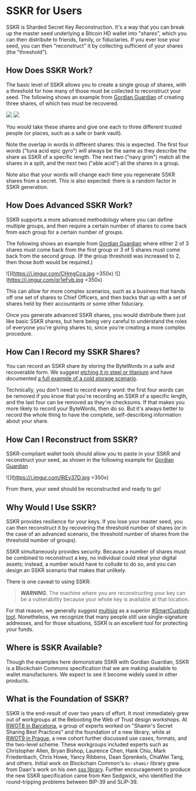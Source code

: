 # SSKR for Users

SSKR is Sharded Secret Key Reconstruction. It's a way that you can break up the master seed underlying a Bitcoin HD wallet into "shares", which you can then distribute to friends, family, or fiduciaries. If you ever lose your seed, you can then "reconstruct" it by collecting sufficient of your shares (the "threshold").

## How Does SSKR Work?

The basic level of SSKR allows you to create a single group of shares, with a threshold for how many of those must be collected to reconstruct your seed. The following shows an example from [Gordian Guardian](https://github.com/BlockchainCommons/GordianGuardian-iOS) of creating three shares, of which two must be recovered.

![](../images/sskr-single-1.jpeg)
![](../images/sskr-single-2.jpeg)

You would take these shares and give one each to three different trusted people (or places, such as a safe or bank vault).

Note the overlap in words in different shares: this is expected. The first four words ("tuna acid epic gyro") will always be the same as they describe the share as SSKR of a specific length. The next two ("navy grim") match all the shares in a split, and the next two ("able acid") all the shares in a group. 

Note also that your words will change each time you regenerate SSKR shares from a secret. This is also expected: there is a random factor in SSKR generation.

## How Does Advanced SSKR Work?

SSKR supports a more advanced methodology where you can define multiple groups, and then require a certain number of shares to come back from each group for a certain number of groups.

The following shows an example from [Gordian Guardian](https://github.com/BlockchainCommons/GordianGuardian-iOS) where either 2 of 3 shares must come back from the first group or 3 of 5 shares must come back from the second group. (If the group threshold was increased to 2, then those _both_ would be required.)

![](https://i.imgur.com/CHmgCcq.jpg =350x)
![](https://i.imgur.com/or1eFvb.jpg =350x)

This can allow for more complex scenarios, such as a business that hands off one set of shares to Chief Officers, and then backs that up with a set of shares held by their accountants or some other fiduciary.

Once you generate advanced SSKR shares, you would distribute them just like basic SSKR shares, but here being very careful to understand the roles of everyone you're giving shares to, since you're creating a more complex procedure.

## How Can I Record my SSKR Shares?

You can record an SSKR share by storing the ByteWords in a safe and recoverable form. We suggest [etching it in steel or titanium](https://github.com/BlockchainCommons/SmartCustodyBook/blob/master/manuscript/02-scenario.md#optional-step-use-metal-alternative-single-metal-tile--engraver) and have documented [a full example of a cold storage scenario](https://hackmd.io/8SEy7aZbTjCG0mJQI6N5zg).

Technically, you don't need to record every word: the first four words can be removed if you know that you're recording an SSKR of a specific length, and the last four can be removed as they're checksums. If that makes you more likely to record your ByteWords, then do so. But it's always better to record the whole thing to have the complete, self-describing information about your share.

## How Can I Reconstruct from SSKR?

SSKR-compliant wallet tools should allow you to paste in your SSKR and reconstruct your seed, as shown in the following example for [Gordian Guardian](https://github.com/BlockchainCommons/GordianGuardian-iOS)

![](https://i.imgur.com/lREy37D.jpg =350x)

From there, your seed should be reconstructed and ready to go!

## Why Would I Use SSKR?

SSKR provides resilience for your keys. If you lose your master seed, you can then reconstruct it by recovering the threshold number of shares (or in the case of an advanced scenario, the threshold number of shares from the threshold number of groups).

SSKR simultaneously provides security. Because a number of shares must be combined to reconstruct a key, no individual could steal your digital assets; instead, a number would have to collude to do so, and you can design an SSKR scenario that makes that unlikely.

There is one caveat to using SSKR:

> _**WARNING.**_ The machine where you are reconstructing your key can be a vulnerability because your whole key is available at that location.

For that reason, we generally suggest [multisig](https://github.com/BlockchainCommons/Gordian/blob/master/Docs/Multisig.md) as a superior [#SmartCustody tool](https://www.smartcustody.com/). Nonetheless, we recognize that many people still use single-signature addresses, and for those situations, SSKR is an excellent tool for protecting your funds.

## Where is SSKR Available?

Though the examples here demonstrate SSKR with Gordian Guardian, SSKR is a Blockchain Commons specification that we are making available to wallet manufacturers. We expect to see it become widely used in other products.

## What is the Foundation of SSKR?

SSKR is the end-result of over two years of effort. It most immediately grew out of workgroups at the Rebooting the Web of Trust design workshops. At [RWOT8 in Barcelona](https://github.com/WebOfTrustInfo/rwot8-barcelona), a group of experts worked on "Shamir's Secret Sharing Best Practices" and the foundation of a new library, while at [RWOT9 in Prague](https://github.com/WebOfTrustInfo/rwot9-prague), a new cohort further discussed use cases, formats, and the two-level scheme. These workgroups included experts such as Christopher Allen, Bryan Bishop, Laurence Chen, Hank Chiu, Mark Friedenbach, Chris Howe, Yancy Ribbens, Daan Sprenkels, ChiaWei Tang, and  others. Initial work on Blockchain Common's `bc-shamir` library grew from Daan's work on his own [sss library](https://github.com/dsprenkels/sss). Further encouragement to produce the new SSKR specification came from Ken Sedgwick, who identified the round-tripping problems between BIP-39 and SLIP-39.
